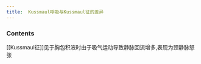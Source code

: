 ```yaml
---
title:  Kussmaul呼吸与Kussmaul征的差异
--- 
```


### Contents
[[Kussmaul征]]见于胸包积液时由于吸气运动导致静脉回流增多,表现为颈静脉怒张


